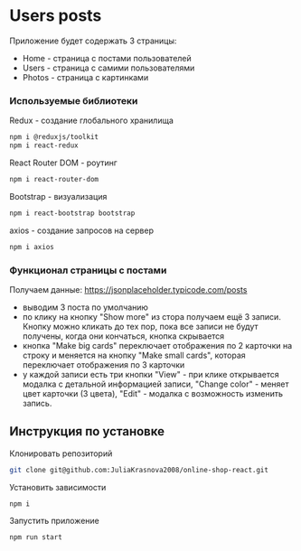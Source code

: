 # Users posts

Приложение будет содержать 3 страницы:

- Home - страница с постами пользователей
- Users - страница с самими пользователями
- Photos - страница с картинками

### Используемые библиотеки

Redux - создание глобального хранилища

```bash
npm i @reduxjs/toolkit
npm i react-redux

```

React Router DOM - роутинг

```bash
npm i react-router-dom

```

Bootstrap - визуализация

```bash
npm i react-bootstrap bootstrap

```

axios - создание запросов на сервер

```bash
npm i axios

```

### Функционал страницы с постами

Получаем данные: https://jsonplaceholder.typicode.com/posts

- выводим 3 поста по умолчанию
- по клику на кнопку "Show more" из стора получаем ещё 3 записи. Кнопку можно кликать до тех пор, пока все записи не будут получены, когда они кончаться, кнопка скрывается
- кнопка "Make big cards" переключает отображения по 2 карточки на строку и меняется на кнопку "Make small cards", которая переключает отображения по 3 карточки
- у каждой записи есть три кнопки "View" - при клике открывается модалка с детальной информацией записи, "Change color" - меняет цвет карточки (3 цвета), "Edit" - модалка с возможность изменить запись.

## Инструкция по установке

Клонировать репозиторий

```bash
git clone git@github.com:JuliaKrasnova2008/online-shop-react.git
```

Установить зависимости

```bash
npm i
```

Запустить приложение

```bash
npm run start
```
